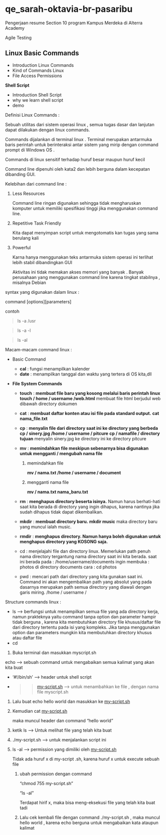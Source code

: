 # qe_sarah-oktavia-br-pasaribu

Pengerjaan resume Section 10 program Kampus Merdeka di Alterra Academy

Agile Testing

## Linux Basic Commands

- Introduction Linux Commands
- Kind of Commands Linux
- File Access Permissions

**Shell Script**

- Introduction Shell Script
- why we learn shell script
- demo

Definisi Linux Commands :

Sebuah utilitas dari sistem operasi linux , semua tugas dasar dan lanjutan dapat dilakukan dengan linux commands.

Commands dijalankan di terminal linux . Terminal merupakan antarmuka baris perintah untuk berinteraksi antar sistem yang mirip dengan command prompt di Windows OS .

Commands di linux sensitif terhadap huruf besar maupun huruf kecil

Command line dipenuhi oleh kata2 dan lebih berguna dalam kecepatan dibanding GUI.

Kelebihan dari command line :

1. Less Resources

   Command line ringan digunakan sehingga tidak mengharuskan komputer untuk memiliki spesifikasi tinggi jika menggunakan command line.

2. Repetitive Task Friendly

   Kita dapat menyimpan script untuk mengotomatis kan tugas yang sama berulang kali

3. Powerful

   Karna hanya menggunakan teks antarmuka sistem operasi ini terlihat lebih stabil dibandingkan GUI

   Aktivitas ini tidak memakan akses memori yang banyak . Banyak perusahaan yang menggunakan command line karena tingkat stabilnya , misalnya Debian

syntax yang digunakan dalam linux :

command [options][parameters]

contoh

> ls -a /usr

> ls -a -l

> ls -al

Macam-macam command linux :

- Basic Command
  - **cal** : fungsi menampilkan kalender
  - **date** : menampilkan tanggal dan waktu yang tertera di OS kita,dll
- **File System Commands**

  - **touch** : **membuat file baru yang kosong melalui baris perintah linux**
    **touch / home / username /web.html**
    membuat file html berjudul web dibawah directory dokumen
  - **cat** : **membuat daftar konten atau isi file pada standard output.**
    **cat nama_file.txt**
  - **cp** : **menyalin file dari directory saat ini ke directory yang berbeda**
    **cp / sinery.jpg /home / username / pitcure**
    **cp / namafile / directory tujuan**
    menyalin sinery.jpg ke directory ini ke directory pitcure
  - **mv** : **memindahkan file meskipun sebenarnya bisa digunakan untuk mengganti / mengubah nama file**

    1. memindahkan file

       **mv / nama.txt /home / username / document**

    2. mengganti nama file

       **mv / nama.txt nama_baru.txt**

  - **rm** : **menghapus directory beserta isinya.** Namun harus berhati-hati saat kita berada di directory yang ingin dihapus, karena nantinya jika sudah dihapus tidak dapat dikembalikan.

  - **mkdir** : **membuat directory baru.**
    **mkdir music**
    maka directory baru yang muncul ialah music.
  - **rmdir** : **menghapus directory. Namun hanya boleh digunakan untuk menghapus directory yang KOSONG saja.**

  - cd : menjelajahi file dan directory linux. Memerlukan path penuh nama directory tergantung nama directory saat ini kita berada.
    saat ini berada pada : /home/username/documents
    ingin membuka : photos di directory documents
    cara : cd photos
  - pwd : mencari path dari directory yang kita gunakan saat ini. Command ini akan mengembalikan path yang absolut yang pada dasarnya merupakan path semua directory yang diawali dengan garis miring.
    /home / username /

Structure commands linux :

- ls —> berfungsi untuk menampilkan semua file yang ada directory kerja, namun prakteknya yaitu command tanpa option dan parameter hampir tidak berguna , karena kita membutuhkan directory file khusus/daftar file dari directory tertentu pada isi yang kompleks.
  Jika tanpa menggunakan option dan parameters mungkin kita membutuhkan directory khusus atau daftar file
- cd

1. Buka terminal dan masukkan myscript.sh

echo —> sebuah command untuk mengabaikan semua kalimat yang akan kita buat

- ‘#!/bin/sh’ —> header untuk shell script
- > > [my-script.sh](http://myscript.sh) —> untuk menambahkan ke file , dengan nama file myscript.sh

1. Lalu buat echo hello world dan masukkan ke [my-script.sh](http://my-script.sh)
2. Kemudian cat [my-script.sh](http://my-script.sh)

   maka muncul header dan command “hello world”

3. ketik ls —> Untuk melihat file yang telah kita buat
4. ./my-script.sh —> untuk menjalankan script ini
5. ls -al —> permission yang dimiliki oleh [my-script.sh](http://my-script.sh)

   Tidak ada huruf x di my-script .sh, karena huruf x untuk execute sebuah file

   1. ubah permission dengan command

      “chmod 755 my-script.sh”

      “ls -al”

      Terdapat hirif x, maka bisa meng-eksekusi file yang telah kita buat tadi

   2. Lalu cek kembali file dengan command ./my-script.sh , maka muncul hello world , karena echo berguna untuk mengabaikan kata ataupun kalimat
